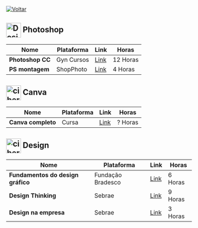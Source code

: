 [![Voltar](https://img.shields.io/badge/Voltar-black?style=for-the-badge&logo=home)](https://github.com/Taylon-00/Cursos-Gratuitos/blob/main/README.md)



<h2>
  <img src="https://github.com/MarcusTechs/Free-way/assets/138902771/20b833cb-c6f3-49cf-9256-30a594529111" alt="Design" width="40px" style="vertical-align: middle;"> Photoshop
</h2>

| **Nome** | **Plataforma** | **Link** | **Horas** |
| --- | --- | --- | --- |
| **Photoshop CC** | Gyn Cursos | [Link](https://gyncursos.com.br/course/curso-de-photoshop-cc-gratis-em-video/) | 12 Horas |
| **PS montagem** | ShopPhoto | [Link](https://lojaphotoshop.com.br/curso-de-montagem-no-photoshop/) | 4 Horas|


<h2>
  <img src="https://github.com/MarcusTechs/Free-way/assets/138902771/0524bf0f-3ac5-4d87-9aff-25018e45f87f" alt="cibersegurança" width="40px" style="vertical-align: middle;"> Canva
</h2>

| **Nome** | **Plataforma** | **Link** | **Horas** |
| --- | --- | --- | --- |
| **Canva completo** | Cursa | [Link](https://cursa.com.br/home/course/curso-de-canva/252) | ? Horas |  


<h2>
  <img src="https://github.com/MarcusTechs/Free-way/assets/138902771/aa7be819-33db-45ed-abd5-63cfea2b9417" alt="cibersegurança" width="40px" style="vertical-align: middle;"> Design
</h2>

| **Nome** | **Plataforma** | **Link** | **Horas** |
| --- | --- | --- | --- |
| **Fundamentos do design gráfico** | Fundação Bradesco | [Link](https://www.ev.org.br/cursos/fundamentos-do-design-grafico) | 6 Horas |
| **Design Thinking** | Sebrae | [Link](https://www.sebrae.com.br/sites/PortalSebrae/cursosonline/design-thinking-melhore-seus-resultados-nas-midias-sociais,5c5fde538783b710VgnVCM100000d701210aRCRD) | 9 Horas |
| **Design na empresa** | Sebrae | [Link](https://www.sebrae.com.br/sites/PortalSebrae/cursosonline/design-na-empresa,1390b8a6a28bb610VgnVCM1000004c00210aRCRD) | 3 Horas |
